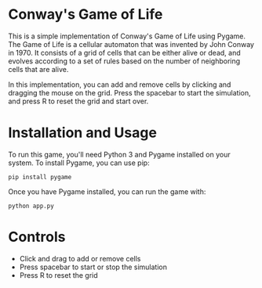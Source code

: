 # Conway's Game of Life
This is a simple implementation of Conway's Game of Life using Pygame. The Game of Life is a cellular automaton that was invented by John Conway in 1970. It consists of a grid of cells that can be either alive or dead, and evolves according to a set of rules based on the number of neighboring cells that are alive.

In this implementation, you can add and remove cells by clicking and dragging the mouse on the grid. Press the spacebar to start the simulation, and press R to reset the grid and start over.

# Installation and Usage
To run this game, you'll need Python 3 and Pygame installed on your system. To install Pygame, you can use pip:

``pip install pygame``

Once you have Pygame installed, you can run the game with:

``python app.py``

# Controls
- Click and drag to add or remove cells
- Press spacebar to start or stop the simulation
- Press R to reset the grid
